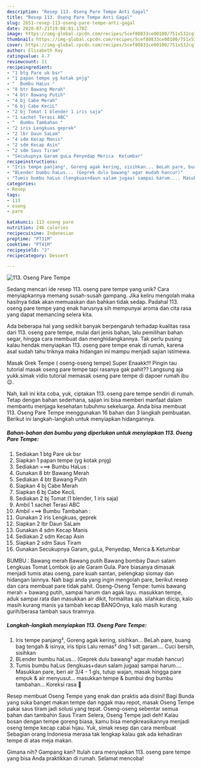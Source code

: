 ```yaml
---
description: "Resep 113. Oseng Pare Tempe Anti Gagal"
title: "Resep 113. Oseng Pare Tempe Anti Gagal"
slug: 2651-resep-113-oseng-pare-tempe-anti-gagal
date: 2020-07-21T19:08:01.170Z
image: https://img-global.cpcdn.com/recipes/5cef80833ce00100/751x532cq70/113-oseng-pare-tempe-foto-resep-utama.jpg
thumbnail: https://img-global.cpcdn.com/recipes/5cef80833ce00100/751x532cq70/113-oseng-pare-tempe-foto-resep-utama.jpg
cover: https://img-global.cpcdn.com/recipes/5cef80833ce00100/751x532cq70/113-oseng-pare-tempe-foto-resep-utama.jpg
author: Elizabeth Ray
ratingvalue: 4.7
reviewcount: 11
recipeingredient:
- "1 btg Pare uk bsr"
- "1 papan tempe yg kotak pnjg"
- "  Bumbu HaLus "
- "8 btr Bawang Merah"
- "4 btr Bawang Putih"
- "4 bj Cabe Merah"
- "6 bj Cabe KeciL"
- "2 bj Tomat 1 blender 1 iris saja"
- "1 sachet Terasi ABC"
- "  Bumbu Tambahan "
- "2 iris Lengkuas geprek"
- "2 lbr Daun SaLam"
- "4 sdm Kecap Manis"
- "2 sdm Kecap Asin"
- "2 sdm Saus Tiram"
- "Secukupnya Garam guLa Penyedap Merica  Ketumbar"
recipeinstructions:
- "Iris tempe panjang², Goreng agak kering, sisihkan... BeLah pare, buang bag tengah &amp; isinya, iris tipis Lalu remas² dng 1 sdt garam.... Cuci bersih, sisihkan"
- "BLender bumbu haLus... (Geprek dulu bawang² agar mudah hancur)"
- "Tumis bumbu haLus (lengkuas+daun salam jugaa) sampai harum.... Masukkan pare, beri air 3/4 - 1 gls, tutup wajan, masak hingga pare empuk &amp; air menyusut... masukkan tempe &amp; bumbui dng bumbu tambahan... Koreksi rasa 🤤"
categories:
- Resep
tags:
- 113
- oseng
- pare

katakunci: 113 oseng pare 
nutrition: 246 calories
recipecuisine: Indonesian
preptime: "PT31M"
cooktime: "PT41M"
recipeyield: "2"
recipecategory: Dessert

---
```



![113. Oseng Pare Tempe](https://img-global.cpcdn.com/recipes/5cef80833ce00100/751x532cq70/113-oseng-pare-tempe-foto-resep-utama.jpg)

Sedang mencari ide resep 113. oseng pare tempe yang unik? Cara menyiapkannya memang susah-susah gampang. Jika keliru mengolah maka hasilnya tidak akan memuaskan dan bahkan tidak sedap. Padahal 113. oseng pare tempe yang enak harusnya sih mempunyai aroma dan cita rasa yang dapat memancing selera kita.

Ada beberapa hal yang sedikit banyak berpengaruh terhadap kualitas rasa dari 113. oseng pare tempe, mulai dari jenis bahan, lalu pemilihan bahan segar, hingga cara membuat dan menghidangkannya. Tak perlu pusing kalau hendak menyiapkan 113. oseng pare tempe enak di rumah, karena asal sudah tahu triknya maka hidangan ini mampu menjadi sajian istimewa.

Masak Orek Tempe ( oseng-oseng tempe) Super Enaakk!!! Pingin tau tutorial masak oseng pare tempe tapi rasanya gak pahit?? Langsung aja yukk.simak vidio tutorial memasak oseng pare tempe di dapoer rumah ibu😉.


Nah, kali ini kita coba, yuk, ciptakan 113. oseng pare tempe sendiri di rumah. Tetap dengan bahan sederhana, sajian ini bisa memberi manfaat dalam membantu menjaga kesehatan tubuhmu sekeluarga. Anda bisa membuat 113. Oseng Pare Tempe menggunakan 16 bahan dan 3 langkah pembuatan. Berikut ini langkah-langkah untuk menyiapkan hidangannya.

<!--inarticleads1-->

##### Bahan-bahan dan bumbu yang diperlukan untuk menyiapkan 113. Oseng Pare Tempe:

1. Sediakan 1 btg Pare uk bsr
1. Siapkan 1 papan tempe (yg kotak pnjg)
1. Sediakan  ===&gt; Bumbu HaLus :
1. Gunakan 8 btr Bawang Merah
1. Sediakan 4 btr Bawang Putih
1. Siapkan 4 bj Cabe Merah
1. Siapkan 6 bj Cabe KeciL
1. Sediakan 2 bj Tomat (1 blender, 1 iris saja)
1. Ambil 1 sachet Terasi ABC
1. Ambil  ===&gt; Bumbu Tambahan :
1. Gunakan 2 iris Lengkuas, geprek
1. Siapkan 2 lbr Daun SaLam
1. Gunakan 4 sdm Kecap Manis
1. Sediakan 2 sdm Kecap Asin
1. Siapkan 2 sdm Saus Tiram
1. Gunakan Secukupnya Garam, guLa, Penyedap, Merica &amp; Ketumbar


BUMBU : Bawang merah Bawang putih Bawang bombay Daun salam Lengkuas Tomat Lombok ijo ale Garam Gula. Pare biasanya dimasak menjadi tumis atau oseng, pare kuah santan, pelengkap siomay dan hidangan lainnya. Nah bagi anda yang ingin mengolah pare, berikut resep dan cara membuat pare tidak pahit. Oseng-Oseng Tempe: tumis bawang merah + bawang putih, sampai harum dan agak layu. masukkan tempe, aduk sampai rata dan masukkan air dikit, formalitas aja. silahkan diicip, kalo masih kurang manis ya tambah kecap BANGOnya, kalo masih kurang gurih/berasa tambah saus tiramnya. 

<!--inarticleads2-->

##### Langkah-langkah menyiapkan 113. Oseng Pare Tempe:

1. Iris tempe panjang², Goreng agak kering, sisihkan... BeLah pare, buang bag tengah &amp; isinya, iris tipis Lalu remas² dng 1 sdt garam.... Cuci bersih, sisihkan
1. BLender bumbu haLus... (Geprek dulu bawang² agar mudah hancur)
1. Tumis bumbu haLus (lengkuas+daun salam jugaa) sampai harum.... Masukkan pare, beri air 3/4 - 1 gls, tutup wajan, masak hingga pare empuk &amp; air menyusut... masukkan tempe &amp; bumbui dng bumbu tambahan... Koreksi rasa 🤤


Resep membuat Oseng Tempe yang enak dan praktis ada disini! Bagi Bunda yang suka banget makan tempe dan nggak mau repot, masak Oseng Tempe pakai saus tiram jadi solusi yang tepat. Oseng-oseng sebentar semua bahan dan tambahin Saus Tiram Selera, Oseng Tempe jadi deh! Kalau bosan dengan tempe goreng biasa, kamu bisa mengkreasikannya menjadi oseng tempe kecap cabai hijau. Yuk, simak resep dan cara membuat Sebagian orang Indonesia merasa tak lengkap kalau gak ada kehadiran tempe di atas meja makan. 

Gimana nih? Gampang kan? Itulah cara menyiapkan 113. oseng pare tempe yang bisa Anda praktikkan di rumah. Selamat mencoba!
